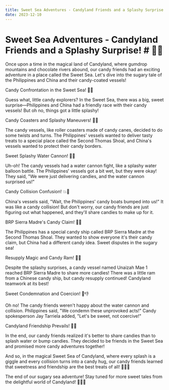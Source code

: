 ```yaml
---
title: Sweet Sea Adventures - Candyland Friends and a Splashy Surprise!
date: 2023-12-10
---
```

# Sweet Sea Adventures - Candyland Friends and a Splashy Surprise! # 🍭🌊

Once upon a time in the magical land of Candyland, where gumdrop mountains and chocolate rivers abound, our candy friends had an exciting adventure in a place called the Sweet Sea. Let's dive into the sugary tale of the Philippines and China and their candy-coated vessels!

Candy Confrontation in the Sweet Sea! 🚢🍬

Guess what, little candy explorers? In the Sweet Sea, there was a big, sweet surprise—Philippines and China had a friendly race with their candy vessels! But oh no, things got a little splashy!

Candy Coasters and Splashy Maneuvers! 🎢💦

The candy vessels, like roller coasters made of candy canes, decided to do some twists and turns. The Philippines' vessels wanted to deliver tasty treats to a special place called the Second Thomas Shoal, and China's vessels wanted to protect their candy borders.

Sweet Splashy Water Cannon! 🌊🍭

Uh-oh! The candy vessels had a water cannon fight, like a splashy water balloon battle. The Philippines' vessels got a bit wet, but they were okay! They said, "We were just delivering candies, and the water cannon surprised us!"

Candy Collision Confusion! 💥🍫

China's vessels said, "Wait, the Philippines' candy boats bumped into us!" It was like a candy collision! But don't worry, our candy friends are just figuring out what happened, and they'll share candies to make up for it.

BRP Sierra Madre's Candy Claim! 🍫🚢

The Philippines has a special candy ship called BRP Sierra Madre at the Second Thomas Shoal. They wanted to show everyone it's their candy claim, but China had a different candy idea. Sweet disputes in the sugary sea!

Resupply Magic and Candy Ram! 🍬✨

Despite the splashy surprises, a candy vessel named Unaizah Mae 1 reached BRP Sierra Madre to share more candies! There was a little ram from a Chinese candy ship, but candy resupply continued! Candyland teamwork at its best!

Sweet Condemnation and Coercion! 🍭👎

Oh no! The candy friends weren't happy about the water cannon and collision. Philippines said, "We condemn these unprovoked acts!" Candy spokesperson Jay Tarriela added, "Let's be sweet, not coercive!"

Candyland Friendship Prevails! 🤝🍡

In the end, our candy friends realized it's better to share candies than to splash water or bump candies. They decided to be friends in the Sweet Sea and promised more candy adventures together!

And so, in the magical Sweet Sea of Candyland, where every splash is a giggle and every collision turns into a candy hug, our candy friends learned that sweetness and friendship are the best treats of all! 🍬🌟🎉

The end of our sugary sea adventure! Stay tuned for more sweet tales from the delightful world of Candyland! 📖🍭✨